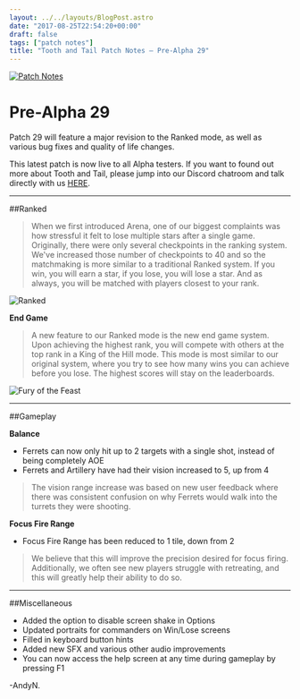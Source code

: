 ```yaml
---
layout: ../../layouts/BlogPost.astro
date: "2017-08-25T22:54:20+00:00"
draft: false
tags: ["patch notes"]
title: "Tooth and Tail Patch Notes – Pre-Alpha 29"
---
```


[![Patch Notes](http://i.imgur.com/V5PoFsV.png "Patch Notes")](http://i.imgur.com/s38tpsj.png)

# Pre-Alpha 29

Patch 29 will feature a major revision to the Ranked mode, as well as various bug fixes and quality of life changes.

This latest patch is now live to all Alpha testers. If you want to found out more about Tooth and Tail, please jump into our Discord chatroom and talk directly with us [HERE](http://www.discord.gg/Pocketwatch).

---

##Ranked

> When we first introduced Arena, one of our biggest complaints was how stressful it felt to lose multiple stars after a single game. Originally, there were only several checkpoints in the ranking system. We've increased those number of checkpoints to 40 and so the matchmaking is more similar to a traditional Ranked system. If you win, you will earn a star, if you lose, you will lose a star. And as always, you will be matched with players closest to your rank.

![Ranked](http://i.imgur.com/1lXAMGy.jpg)

**End Game**

> A new feature to our Ranked mode is the new end game system. Upon achieving the highest rank, you will compete with others at the top rank in a King of the Hill mode. This mode is most similar to our original system, where you try to see how many wins you can achieve before you lose. The highest scores will stay on the leaderboards.

![Fury of the Feast](http://i.imgur.com/0bP6172.jpg)

---

##Gameplay

**Balance**

- Ferrets can now only hit up to 2 targets with a single shot, instead of being completely AOE
- Ferrets and Artillery have had their vision increased to 5, up from 4

> The vision range increase was based on new user feedback where there was consistent confusion on why Ferrets would walk into the turrets they were shooting.

**Focus Fire Range**

- Focus Fire Range has been reduced to 1 tile, down from 2

> We believe that this will improve the precision desired for focus firing. Additionally, we often see new players struggle with retreating, and this will greatly help their ability to do so.

---

##Miscellaneous

- Added the option to disable screen shake in Options
- Updated portraits for commanders on Win/Lose screens
- Filled in keyboard button hints
- Added new SFX and various other audio improvements
- You can now access the help screen at any time during gameplay by pressing F1

-AndyN.
